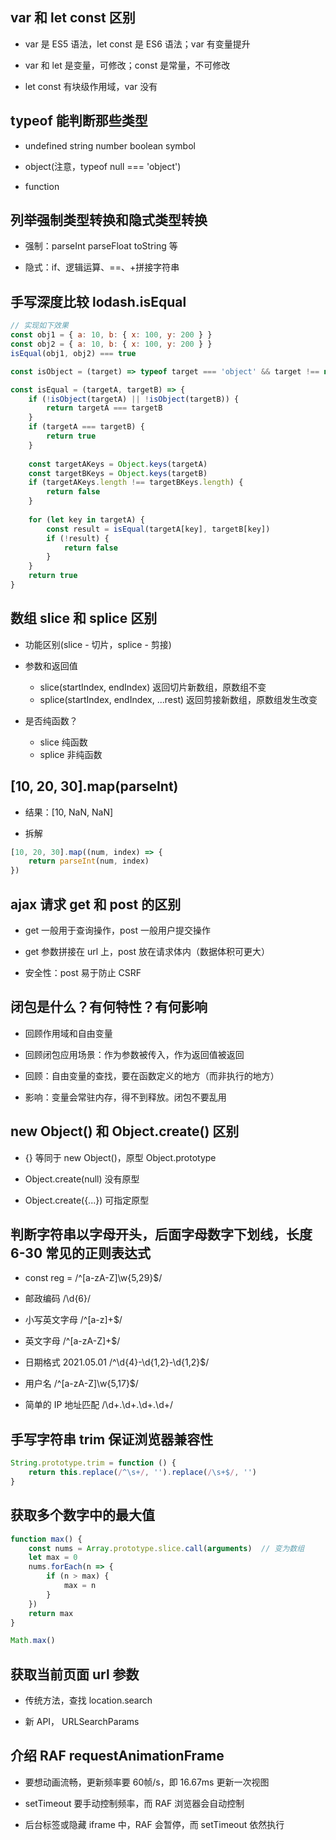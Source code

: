 ## var 和 let const 区别

- var 是 ES5 语法，let const 是 ES6 语法；var 有变量提升

- var 和 let 是变量，可修改；const 是常量，不可修改

- let const 有块级作用域，var 没有

## typeof 能判断那些类型

- undefined string number boolean symbol

- object(注意，typeof null === 'object')

- function

## 列举强制类型转换和隐式类型转换

- 强制：parseInt parseFloat toString 等

- 隐式：if、逻辑运算、==、+拼接字符串

## 手写深度比较 lodash.isEqual

```javascript
// 实现如下效果
const obj1 = { a: 10, b: { x: 100, y: 200 } }
const obj2 = { a: 10, b: { x: 100, y: 200 } }
isEqual(obj1, obj2) === true
```

```javascript
const isObject = (target) => typeof target === 'object' && target !== null

const isEqual = (targetA, targetB) => {
    if (!isObject(targetA) || !isObject(targetB)) {
        return targetA === targetB
    }
    if (targetA === targetB) {
        return true
    }
    
    const targetAKeys = Object.keys(targetA)
    const targetBKeys = Object.keys(targetB)
    if (targetAKeys.length !== targetBKeys.length) {
        return false
    }
    
    for (let key in targetA) {
        const result = isEqual(targetA[key], targetB[key])
        if (!result) {
            return false
        }
    }
    return true
}
```

## 数组 slice 和 splice 区别

- 功能区别(slice - 切片，splice - 剪接)

- 参数和返回值
    - slice(startIndex, endIndex) 返回切片新数组，原数组不变
    - splice(startIndex, endIndex, ...rest) 返回剪接新数组，原数组发生改变

- 是否纯函数？
    - slice  纯函数
    - splice 非纯函数
    
## [10, 20, 30].map(parseInt)

- 结果：[10, NaN, NaN]

- 拆解
```javascript
[10, 20, 30].map((num, index) => {
    return parseInt(num, index)
})

```

## ajax 请求 get 和 post 的区别

- get 一般用于查询操作，post 一般用户提交操作

- get 参数拼接在 url 上，post 放在请求体内（数据体积可更大）

- 安全性：post 易于防止 CSRF

## 闭包是什么？有何特性？有何影响

- 回顾作用域和自由变量

- 回顾闭包应用场景：作为参数被传入，作为返回值被返回

- 回顾：自由变量的查找，要在函数定义的地方（而非执行的地方）

- 影响：变量会常驻内存，得不到释放。闭包不要乱用

## new Object() 和 Object.create() 区别

- {} 等同于 new Object()，原型 Object.prototype

- Object.create(null) 没有原型

- Object.create({...}) 可指定原型

## 判断字符串以字母开头，后面字母数字下划线，长度 6-30      常见的正则表达式

- const reg = /^[a-zA-Z]\w{5,29}$/

- 邮政编码  /\d{6}/

- 小写英文字母  /^[a-z]+$/

- 英文字母  /^[a-zA-Z]+$/

- 日期格式 2021.05.01  /^\d{4}-\d{1,2}-\d{1,2}$/

- 用户名  /^[a-zA-Z]\w{5,17}$/

- 简单的 IP 地址匹配  /\d+\.\d+\.\d+\.\d+/

## 手写字符串 trim 保证浏览器兼容性

```javascript
String.prototype.trim = function () {
    return this.replace(/^\s+/, '').replace(/\s+$/, '')
}
```

## 获取多个数字中的最大值

```javascript
function max() {
    const nums = Array.prototype.slice.call(arguments)  // 变为数组
    let max = 0
    nums.forEach(n => {
        if (n > max) {
            max = n
        }
    })
    return max
}

Math.max()
```

## 获取当前页面 url 参数

- 传统方法，查找 location.search

- 新 API， URLSearchParams

## 介绍 RAF requestAnimationFrame

- 要想动画流畅，更新频率要 60帧/s，即 16.67ms 更新一次视图

- setTimeout 要手动控制频率，而 RAF 浏览器会自动控制

- 后台标签或隐藏 iframe 中，RAF 会暂停，而 setTimeout 依然执行
